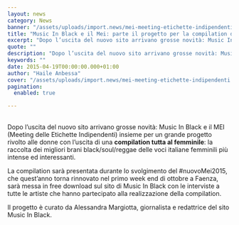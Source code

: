 ```yaml
---
layout: news
category: News
banner: "/assets/uploads/import.news/mei-meeting-etichette-indipendenti.jpg"
title: "Music In Black e il Mei: parte il progetto per la compilation di voci black femminili italiane"
excerpt: "Dopo l’uscita del nuovo sito arrivano grosse novità: Music In Black e il MEI (Meeting delle Etichette Indipendenti) insieme per un grande progetto rivolto alle donne con l’uscita di una compilation tutta al femminile: la raccolta dei migliori brani black/soul/reggae delle voci italiane femminili più intense ed interessanti.  La compilation sarà presentata durante lo svolgimento del #nuovoMei2015, [&hellip"
quote: ""
description: "Dopo l’uscita del nuovo sito arrivano grosse novità: Music In Black e il MEI (Meeting delle Etichette Indipendenti) insieme per un grande progetto rivolto alle donne con l’uscita di una compilation tutta al femminile: la raccolta dei migliori brani black/soul/reggae delle voci italiane femminili più intense ed interessanti.  La compilation sarà presentata durante lo svolgimento del #nuovoMei2015, [&hellip"
keywords: ""
date: 2015-04-19T00:00:00.000+01:00
author: "Haile Anbessa"
cover: "/assets/uploads/import.news/mei-meeting-etichette-indipendenti.jpg"
pagination:
  enabled: true

---
```


[](https://hotmc.com/wp-content/uploads/2015/04/mei-meeting-etichette-indipendenti.jpg)  
Dopo l’uscita del nuovo sito arrivano grosse novità: Music In Black e il MEI (Meeting delle Etichette Indipendenti) insieme per un grande progetto rivolto alle donne con l’uscita di una **compilation tutta al femminile**: la raccolta dei migliori brani black/soul/reggae delle voci italiane femminili più intense ed interessanti.

 La compilation sarà presentata durante lo svolgimento del #nuovoMei2015, che quest’anno torna rinnovato nel primo week end di ottobre a Faenza, sarà messa in free download sul sito di Music In Black con le interviste a tutte le artiste che hanno partecipato alla realizzazione della compilation.

Il progetto è curato da Alessandra Margiotta, giornalista e redattrice del sito Music In Black.